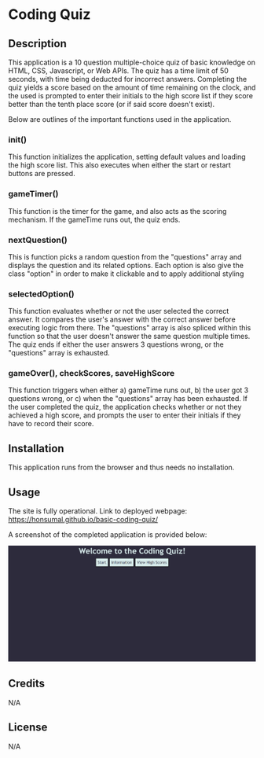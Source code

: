 # Coding Quiz

## Description

This application is a 10 question multiple-choice quiz of basic knowledge on HTML, CSS, Javascript, or Web APIs. The quiz has a time limit of 50 seconds, with time being deducted for incorrect answers. Completing the quiz yields a score based on the amount of time remaining on the clock, and the used is prompted to enter their initials to the high score list if they score better than the tenth place score (or if said score doesn't exist).

Below are outlines of the important functions used in the application.

### init()
This function initializes the application, setting default values and loading the high score list. This also executes when either the start or restart buttons are pressed.

### gameTimer()
This function is the timer for the game, and also acts as the scoring mechanism. If the gameTime runs out, the quiz ends.

### nextQuestion()
This is function picks a random question from the "questions" array and displays the question and its related options. Each option is also give the class "option" in order to make it clickable and to apply additional styling

### selectedOption()
This function evaluates whether or not the user selected the correct answer. It compares the user's answer with the correct answer before executing logic from there. The "questions" array is also spliced within this function so that the user doesn't answer the same question multiple times. The quiz ends if either the user answers 3 questions wrong, or the "questions" array is exhausted.

### gameOver(), checkScores, saveHighScore
This function triggers when either a) gameTime runs out, b) the user got 3 questions wrong, or c) when the "questions" array has been exhausted. If the user completed the quiz, the application checks whether or not they achieved a high score, and prompts the user to enter their initials if they have to record their score.

## Installation

This application runs from the browser and thus needs no installation.

## Usage
The site is fully operational. Link to deployed webpage: https://honsumal.github.io/basic-coding-quiz/

A screenshot of the completed application is provided below:

![Completed Webpage Image](/assets/images/finished-webpage.png)

## Credits

N/A

## License

N/A

